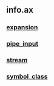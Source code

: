 ## info.ax
### [expansion](/REPOBARE/_repo/NBash/.arb/info.ax/expansion.ram)
### [pipe_input](/REPOBARE/_repo/NBash/.arb/info.ax/pipe_input.ram)
### [stream](/REPOBARE/_repo/NBash/.arb/info.ax/stream.ram)
### [symbol_class](/REPOBARE/_repo/NBash/.arb/info.ax/symbol_class.ram)
